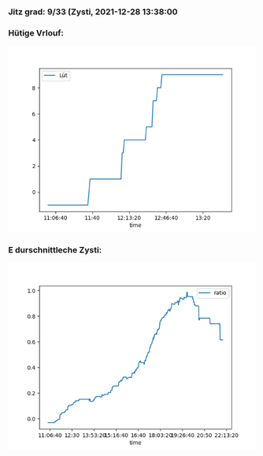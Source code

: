 ### Jitz grad: 9/33 (Zysti, 2021-12-28 13:38:00

### Hütige Vrlouf:
![Graph](Today.png)

### E durschnittleche Zysti:
![Graph](Zysti.png)
